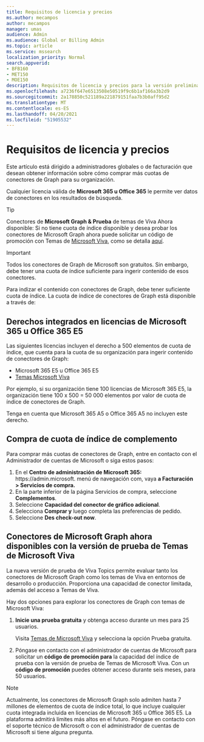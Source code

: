 ```yaml
---
title: Requisitos de licencia y precios
ms.author: mecampos
author: mecampos
manager: umas
audience: Admin
ms.audience: Global or Billing Admin
ms.topic: article
ms.service: mssearch
localization_priority: Normal
search.appverid:
- BFB160
- MET150
- MOE150
description: Requisitos de licencia y precios para la versión preliminar pública de conectores de Microsoft Graph para Microsoft Search
ms.openlocfilehash: a7236f647e6513508e50519f9c6b1af166a3b2d9
ms.sourcegitcommit: 2a178850c521189a221879151faa7b3b0aff95d2
ms.translationtype: MT
ms.contentlocale: es-ES
ms.lasthandoff: 04/20/2021
ms.locfileid: "51905532"
---
```

<!---Previous ms.author: rusamai --->

# <a name="license-requirements-and-pricing"></a>Requisitos de licencia y precios

Este artículo está dirigido a administradores globales o de facturación que desean obtener información sobre cómo comprar más cuotas de conectores de Graph para su organización.

Cualquier licencia válida de **Microsoft 365 u Office 365** le permite ver datos de conectores en los resultados de búsqueda.

> [!TIP]
> Conectores de **Microsoft Graph & Prueba** de temas de Viva Ahora disponible: Si no tiene cuota de  índice disponible y desea probar los conectores de Microsoft Graph ahora puede solicitar un código de promoción con Temas de [Microsoft Viva](https://www.microsoft.com/microsoft-viva/topics?activetab=pivot:overviewtab), como se detalla [aquí](#microsoft-graph-connectors-now-available-with-microsoft-viva-topics-trial).

>[!IMPORTANT]
>Todos los conectores de Graph de Microsoft son gratuitos. Sin embargo, debe tener una cuota de índice suficiente para ingerir contenido de esos conectores.

Para indizar el contenido con conectores de Graph, debe tener suficiente cuota de índice. La cuota de índice de conectores de Graph está disponible a través de:

## <a name="entitlement-built-into-microsoft-365-or-office-365-e5-licenses"></a>Derechos integrados en licencias de Microsoft 365 u Office 365 E5

Las siguientes licencias incluyen el derecho a 500 elementos de cuota de índice, que cuenta para la cuota de su organización para ingerir contenido de conectores de Graph:

* Microsoft 365 E5 u Office 365 E5
* [Temas Microsoft Viva](https://www.microsoft.com/microsoft-viva/topics?activetab=pivot:overviewtab)

Por ejemplo, si su organización tiene 100 licencias de Microsoft 365 E5, la organización tiene 100 x 500 = 50 000 elementos por valor de cuota de índice de conectores de Graph.

<!---Comment requested in PR#143--->
Tenga en cuenta que Microsoft 365 A5 o Office 365 A5 no incluyen este derecho.

## <a name="purchase-of-add-on-index-quota"></a>Compra de cuota de índice de complemento
Para comprar más cuotas de conectores de Graph, entre en contacto con el Administrador de cuentas de Microsoft o siga estos pasos:

1. En el **Centro de administración de Microsoft 365:** https://<span>admin.microsoft.</span> menú de navegación com, vaya **a Facturación > Servicios de compra.**
2. En la parte inferior de la página Servicios de compra, seleccione **Complementos**.
3. Seleccione **Capacidad del conector de gráfico adicional**.
4. Selecciona **Comprar y** luego completa las preferencias de pedido.
5. Seleccione **Des check-out now**.

## <a name="microsoft-graph-connectors-now-available-with-microsoft-viva-topics-trial"></a>Conectores de Microsoft Graph ahora disponibles con la versión de prueba de Temas de Microsoft Viva
 La nueva versión de prueba de Viva Topics permite evaluar tanto los conectores de Microsoft Graph como los temas de Viva en entornos de desarrollo o producción. Proporciona una capacidad de conector limitada, además del acceso a Temas de Viva.

Hay dos opciones para explorar los conectores de Graph con temas de Microsoft Viva:

1. **Inicie una prueba gratuita** y obtenga acceso durante un mes para 25 usuarios.

     Visita [Temas de Microsoft Viva](https://www.microsoft.com/microsoft-viva/topics?activetab=pivot:overviewtab) y selecciona la opción Prueba gratuita.

2. Póngase en contacto con el administrador de cuentas de Microsoft para solicitar un **código de promoción para** la capacidad del índice de prueba con la versión de prueba de Temas de Microsoft Viva. Con un **código de promoción** puedes obtener acceso durante seis meses, para 50 usuarios.

> [!NOTE]
> Actualmente, los conectores de Microsoft Graph solo admiten hasta 7 millones de elementos de cuota de índice total, lo que incluye cualquier cuota integrada incluida en licencias de Microsoft 365 u Office 365 E5. La plataforma admitirá límites más altos en el futuro. Póngase en contacto con el soporte técnico de Microsoft o con el administrador de cuentas de Microsoft si tiene alguna pregunta.
